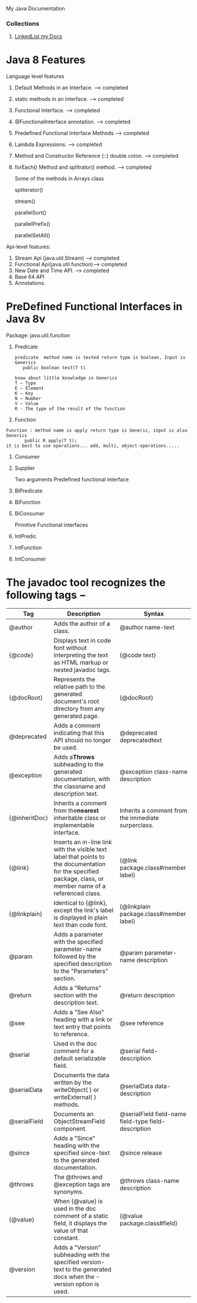 My Java Documentation

### Collections

1. [LinkedList my Docs](https://yogeshjoga.github.io/MyJavaDocs.github.io/)

# Java 8 Features

Language level features

1. Default Methods in an Interface.  --> completed
2. static methods in an interface. --> completed
3. Functional Interface.       --> completed
4. @FunctionalInterface annotation. --> completed
5. Predefined Functional Interface Methods --> completed
6. Lambda Expressions.  --> completed
7. Method and Constructor Reference (::) double colon. --> completed
8. forEach() Method and splItrator() method.   --> completed

   Some of the methods in Arrays class

   spliterator()

   stream()

   parallelSort()

   parallelPrefix()

   parallelSetAll()

Api-level features:

1. Stream Api (java.util.Stream) --> completed
2. Functional Api(java.util.function)--> completed
3. New Date and Time API.  --> completed
4. Base 64 API
5. Annotations.

# PreDefined Functional Interfaces in Java 8v

Package: java.util.function

1. Predicate

   ```
   predicate  method name is tested return type is boolean, Input is Generics
      public boolean test(T t) 

   know about little knowledge in Generics 
   T – Type
   E – Element
   K – Key
   N – Number
   V – Value
   R - The type of the result of the function
   ```
2. Function

```
Function : method name is apply return type is Generic, input is also Generics
       public R apply(T t);
it is best to use operations... add, multi, object-operations.....
```

1. Consumer
2. Supplier

   Two arguments Predefined functional interface
3. BiPredicate
4. BiFunction
5. BiConsumer

   Primitive Functional interfaces
6. IntPredic
7. IntFunction
8. IntConsumer

# The javadoc tool recognizes the following tags −


| Tag           | Description                                                                                                                                                  | Syntax                                               |
| ------------- | ------------------------------------------------------------------------------------------------------------------------------------------------------------ | ---------------------------------------------------- |
| @author       | Adds the author of a class.                                                                                                                                  | @author name-text                                    |
| {@code}       | Displays text in code font without interpreting the text as HTML markup or nested javadoc tags.                                                              | {@code text}                                         |
| {@docRoot}    | Represents the relative path to the generated document's root directory from any generated page.                                                             | {@docRoot}                                           |
| @deprecated   | Adds a comment indicating that this API should no longer be used.                                                                                            | @deprecated deprecatedtext                           |
| @exception    | Adds a**Throws** subheading to the generated documentation, with the classname and description text.                                                         | @exception class-name description                    |
| {@inheritDoc} | Inherits a comment from the**nearest** inheritable class or implementable interface.                                                                         | Inherits a comment from the immediate surperclass.   |
| {@link}       | Inserts an in-line link with the visible text label that points to the documentation for the specified package, class, or member name of a referenced class. | {@link package.class#member label}                   |
| {@linkplain}  | Identical to {@link}, except the link's label is displayed in plain text than code font.                                                                     | {@linkplain package.class#member label}              |
| @param        | Adds a parameter with the specified parameter-name followed by the specified description to the "Parameters" section.                                        | @param parameter-name description                    |
| @return       | Adds a "Returns" section with the description text.                                                                                                          | @return description                                  |
| @see          | Adds a "See Also" heading with a link or text entry that points to reference.                                                                                | @see reference                                       |
| @serial       | Used in the doc comment for a default serializable field.                                                                                                    | @serial field-description                            |
| @serialData   | Documents the data written by the writeObject( ) or writeExternal( ) methods.                                                                                | @serialData data-description                         |
| @serialField  | Documents an ObjectStreamField component.                                                                                                                    | @serialField field-name field-type field-description |
| @since        | Adds a "Since" heading with the specified since-text to the generated documentation.                                                                         | @since release                                       |
| @throws       | The @throws and @exception tags are synonyms.                                                                                                                | @throws class-name description                       |
| {@value}      | When {@value} is used in the doc comment of a static field, it displays the value of that constant.                                                          | {@value package.class#field}                         |
| @version      | Adds a "Version" subheading with the specified version-text to the generated docs when the -version option is used.                                          |                                                      |

